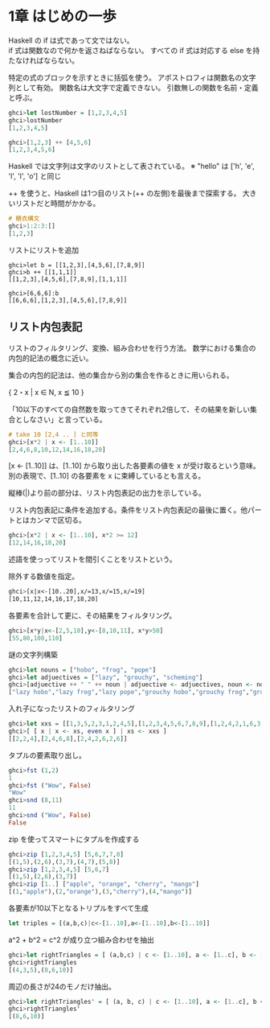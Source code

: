 # 1章 はじめの一歩

Haskell の if は式であって文ではない。  
if 式は関数なので何かを返さねばならない。
すべての if 式は対応する else を持たなければならない。

特定の式のブロックを示すときに括弧を使う。
アポストロフィは関数名の文字列として有効。
関数名は大文字で定義できない。
引数無しの関数を名前・定義と呼ぶ。

```haskell
ghci>let lostNumber = [1,2,3,4,5]
ghci>lostNumber
[1,2,3,4,5]

ghci>[1,2,3] ++ [4,5,6]
[1,2,3,4,5,6]
```

Haskell では文字列は文字のリストとして表されている。
※ "hello" は ['h', 'e', 'l', 'l', 'o'] と同じ

++ を使うと、Haskell は1つ目のリスト(++ の左側)を最後まで探索する。
大きいリストだと時間がかかる。

```haskell
# 糖衣構文
ghci>1:2:3:[]
[1,2,3]
```

リストにリストを追加

```
ghci>let b = [[1,2,3],[4,5,6],[7,8,9]]
ghci>b ++ [[1,1,1]]
[[1,2,3],[4,5,6],[7,8,9],[1,1,1]]

ghci>[6,6,6]:b
[[6,6,6],[1,2,3],[4,5,6],[7,8,9]]
```

## リスト内包表記

リストのフィルタリング、変換、組み合わせを行う方法。
数学における集合の内包的記法の概念に近い。

集合の内包的記法は、他の集合から別の集合を作るときに用いられる。

{ 2・x | x ∈ N, x ≦ 10 }

「10以下のすべての自然数を取ってきてそれぞれ2倍して、その結果を新しい集合としなさい」と言っている。

```haskell
# take 10 [2,4 .. ] と同等
ghci>[x*2 | x <- [1..10]]
[2,4,6,8,10,12,14,16,18,20]
```

[x <- [1..10]] は、[1..10] から取り出した各要素の値を x が受け取るという意味。
別の表現で、[1..10] の各要素を x に束縛しているとも言える。

縦棒(|)より前の部分は、リスト内包表記の出力を示している。

リスト内包表記に条件を追加する。条件をリスト内包表記の最後に置く。他パートとはカンマで区切る。

```haskell
ghci>[x*2 | x <- [1..10], x*2 >= 12]
[12,14,16,18,20]
```

述語を使っってリストを間引くことをリストという。


除外する数値を指定。

```haskell
ghci>[x|x<-[10..20],x/=13,x/=15,x/=19]
[10,11,12,14,16,17,18,20]
```

各要素を合計して更に、その結果をフィルタリング。

```haskell
ghci>[x*y|x<-[2,5,10],y<-[8,10,11], x*y>50]
[55,80,100,110]
```

謎の文字列構築

```haskell
ghci>let nouns = ["hobo", "frog", "pope"]
ghci>let adjuectives = ["lazy", "grouchy", "scheming"]
ghci>[adjuective ++ " " ++ noun | adjuective <- adjuectives, noun <- nouns]
["lazy hobo","lazy frog","lazy pope","grouchy hobo","grouchy frog","grouchy pope","scheming hobo","scheming frog","scheming pope"]
```

入れ子になったリストのフィルタリング

```haskell
ghci>let xxs = [[1,3,5,2,3,1,2,4,5],[1,2,3,4,5,6,7,8,9],[1,2,4,2,1,6,3,1,3,2,3,6]]
ghci>[ [ x | x <- xs, even x ] | xs <- xxs ]
[[2,2,4],[2,4,6,8],[2,4,2,6,2,6]]
```

タプルの要素取り出し。

```haskell
ghci>fst (1,2)
1
ghci>fst ("Wow", False)
"Wow"
ghci>snd (8,11)
11
ghci>snd ("Wow", False)
False
```

zip を使ってスマートにタプルを作成する

```haskell
ghci>zip [1,2,3,4,5] [5,6,7,7,8]
[(1,5),(2,6),(3,7),(4,7),(5,8)]
ghci>zip [1,2,3,4,5] [5,6,7]
[(1,5),(2,6),(3,7)]
ghci>zip [1..] ["apple", "orange", "cherry", "mango"]
[(1,"apple"),(2,"orange"),(3,"cherry"),(4,"mango")]
```

各要素が10以下となるトリプルをすべて生成

```haskell
let triples = [(a,b,c)|c<-[1..10],a<-[1..10],b<-[1..10]]
```

a^2 + b^2 = c^2 が成り立つ組み合わせを抽出

```haskell
ghci>let rightTriangles = [ (a,b,c) | c <- [1..10], a <- [1..c], b <- [1..a], a^2 + b^2 == c^2 ]
ghci>rightTriangles
[(4,3,5),(8,6,10)]
```

周辺の長さが24のモノだけ抽出。

```haskell
ghci>let rightTriangles' = [ (a, b, c) | c <- [1..10], a <- [1..c], b <- [1..a], a^2 + b^2 == c^2, a+b+c == 24]
ghci>rightTriangles'
[(8,6,10)]
```

